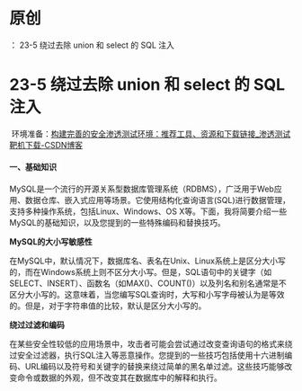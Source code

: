 # 原创
：  23-5 绕过去除 union 和 select 的 SQL 注入

# 23-5 绕过去除 union 和 select 的 SQL 注入

 环境准备：[构建完善的安全渗透测试环境：推荐工具、资源和下载链接_渗透测试靶机下载-CSDN博客](https://blog.csdn.net/weixin_43263566/article/details/129031187)

#### 一、基础知识

MySQL是一个流行的开源关系型数据库管理系统（RDBMS），广泛用于Web应用、数据仓库、嵌入式应用等场景。它使用结构化查询语言(SQL)进行数据管理，支持多种操作系统，包括Linux、Windows、OS X等。下面，我将简要介绍一些MySQL的基础知识，以及您提到的一些特殊编码和替换技巧。

**MySQL的大小写敏感性**

在MySQL中，默认情况下，数据库名、表名在Unix、Linux系统上是区分大小写的，而在Windows系统上则不区分大小写。但是，SQL语句中的关键字（如SELECT、INSERT）、函数名（如MAX()、COUNT()）以及列名和别名通常是不区分大小写的。这意味着，当您编写SQL查询时，大写和小写字母被认为是等效的。但是，对于字符串值的比较，默认是区分大小写的。

**绕过过滤和编码**

在某些安全性较低的应用场景中，攻击者可能会尝试通过改变查询语句的格式来绕过安全过滤器，执行SQL注入等恶意操作。您提到的一些技巧包括使用十六进制编码、URL编码以及符号和关键字的替换来绕过简单的黑名单过滤。这些技巧能够改变命令或数据的外观，但不改变其在数据库中的解释和执行。
